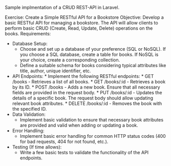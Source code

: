 Sample implmentation of a CRUD REST-API in Laravel.

Exercise: Create a Simple RESTful API for a Bookstore
Objective:
Develop a basic RESTful API for managing a bookstore. The API will allow clients to perform basic CRUD (Create, Read, Update, Delete) operations on the books.
Requirements:
* Database Setup:
    * Choose and set up a database of your preference (SQL or NoSQL). If you choose a SQL database, create a table for books. If NoSQL is your choice, create a corresponding collection.
    * Define a suitable schema for books considering typical attributes like title, author, unique identifier, etc.
* API Endpoints:
        * Implement the following RESTful endpoints:
        * GET /books - Retrieves a list of all books.
        * GET /books/:id - Retrieves a book by its ID.
        * POST /books - Adds a new book. Ensure that all necessary fields are provided in the request body.
        * PUT /books/:id - Updates the details of a specific book. The request body should allow updating relevant book attributes.
        * DELETE /books/:id - Removes the book with the specified ID.
* Data Validation:
    * Implement basic validation to ensure that necessary book attributes are provided and valid when adding or updating a book.
* Error Handling:
    * Implement basic error handling for common HTTP status codes (400 for bad requests, 404 for not found, etc.).
* Testing (If time allows):
    * Write a few basic tests to validate the functionality of the API endpoints.